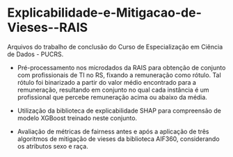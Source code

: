 # Explicabilidade-e-Mitigacao-de-Vieses--RAIS

Arquivos do trabalho de conclusão do Curso de Especialização em Ciência de Dados - PUCRS.

- Pré-processamento nos microdados da RAIS para obtenção de conjunto com profissionais de TI no RS, fixando a remuneração como rótulo. Tal rótulo foi binarizado a partir do valor médio encontrado para a remuneração, resultando em conjunto no qual cada instância é um profissional que percebe remuneração acima ou abaixo da média.

- Utilização da biblioteca de explicabilidade SHAP para compreensão de modelo XGBoost treinado neste conjunto.

- Avaliação de métricas de fairness antes e após a aplicação de três algoritmos de mitigação de vieses da biblioteca AIF360, considerando os atributos sexo e raça.
